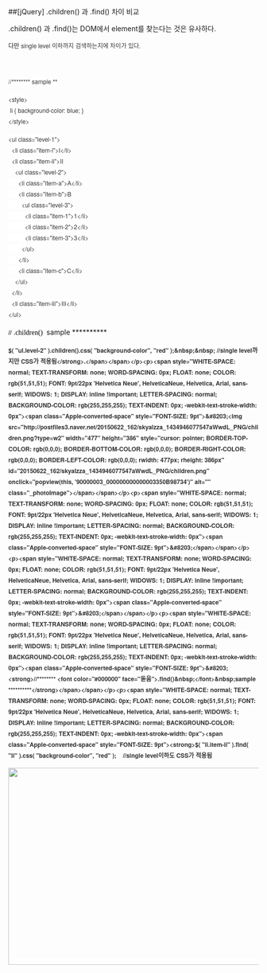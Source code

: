 ##[jQuery] .children() 과 .find() 차이 비교
						<div id="postViewArea">						<div id="postViewArea">						<div id="post-view220397668148" class="post-view pcol2 _param(1) _postViewArea220397668148">						<div id="post-view220397668148" class="post-view pcol2 _param(1) _postViewArea220397668148">							 <p>.children() 과 .find()는&nbsp;DOM에서 element를 찾는다는 것은 유사하다.</p><p><span style="FONT-SIZE: 9pt">다만</span><span style="FONT-SIZE: 9pt">&nbsp;</span><span style="WHITE-SPACE: normal; TEXT-TRANSFORM: none; WORD-SPACING: 0px; FLOAT: none; COLOR: rgb(51,51,51); FONT: 9pt/22px 'Helvetica Neue', HelveticaNeue, Helvetica, Arial, sans-serif; WIDOWS: 1; DISPLAY: inline !important; LETTER-SPACING: normal; BACKGROUND-COLOR: rgb(255,255,255); TEXT-INDENT: 0px; -webkit-text-stroke-width: 0px">single level<span class="Apple-converted-space" style="FONT-SIZE: 9pt">&nbsp;이하까지 검색하는지에 차이가 있다.</span></span></p><p><span style="WHITE-SPACE: normal; TEXT-TRANSFORM: none; WORD-SPACING: 0px; FLOAT: none; COLOR: rgb(51,51,51); FONT: 9pt/22px 'Helvetica Neue', HelveticaNeue, Helvetica, Arial, sans-serif; WIDOWS: 1; DISPLAY: inline !important; LETTER-SPACING: normal; BACKGROUND-COLOR: rgb(255,255,255); TEXT-INDENT: 0px; -webkit-text-stroke-width: 0px"><span class="Apple-converted-space" style="FONT-SIZE: 9pt">&#8203;</span></span></p><p><span style="WHITE-SPACE: normal; TEXT-TRANSFORM: none; WORD-SPACING: 0px; FLOAT: none; COLOR: rgb(51,51,51); FONT: 9pt/22px 'Helvetica Neue', HelveticaNeue, Helvetica, Arial, sans-serif; WIDOWS: 1; DISPLAY: inline !important; LETTER-SPACING: normal; BACKGROUND-COLOR: rgb(255,255,255); TEXT-INDENT: 0px; -webkit-text-stroke-width: 0px"><span class="Apple-converted-space" style="FONT-SIZE: 9pt">//******** sample **********</span></span></p><p><span style="WHITE-SPACE: normal; TEXT-TRANSFORM: none; WORD-SPACING: 0px; FLOAT: none; COLOR: rgb(51,51,51); FONT: 9pt/22px 'Helvetica Neue', HelveticaNeue, Helvetica, Arial, sans-serif; WIDOWS: 1; DISPLAY: inline !important; LETTER-SPACING: normal; BACKGROUND-COLOR: rgb(255,255,255); TEXT-INDENT: 0px; -webkit-text-stroke-width: 0px"><span class="Apple-converted-space" style="FONT-SIZE: 9pt">&lt;style&gt;<br />&nbsp;li { background-color: blue; }<br />&lt;/style&gt;&#8203;</span></span></p><p><span style="WHITE-SPACE: normal; TEXT-TRANSFORM: none; WORD-SPACING: 0px; FLOAT: none; COLOR: rgb(51,51,51); FONT: 9pt/22px 'Helvetica Neue', HelveticaNeue, Helvetica, Arial, sans-serif; WIDOWS: 1; DISPLAY: inline !important; LETTER-SPACING: normal; BACKGROUND-COLOR: rgb(255,255,255); TEXT-INDENT: 0px; -webkit-text-stroke-width: 0px"><span class="Apple-converted-space" style="FONT-SIZE: 9pt">&lt;ul class="level-1"&gt;<br />&nbsp; &lt;li class="item-i"&gt;I&lt;/li&gt;<br />&nbsp; &lt;li class="item-ii"&gt;II<br />&nbsp;&nbsp;&nbsp; &lt;ul class="level-2"&gt;<br />&nbsp;&nbsp;&nbsp;&nbsp;&nbsp; &lt;li class="item-a"&gt;A&lt;/li&gt;<br />&nbsp;&nbsp;&nbsp;&nbsp;&nbsp; &lt;li class="item-b"&gt;B<br />&nbsp;&nbsp;&nbsp;&nbsp;&nbsp;&nbsp;&nbsp; &lt;ul class="level-3"&gt;<br />&nbsp;&nbsp;&nbsp;&nbsp;&nbsp;&nbsp;&nbsp;&nbsp;&nbsp; &lt;li class="item-1"&gt;1&lt;/li&gt;<br />&nbsp;&nbsp;&nbsp;&nbsp;&nbsp;&nbsp;&nbsp;&nbsp;&nbsp; &lt;li class="item-2"&gt;2&lt;/li&gt;<br />&nbsp;&nbsp;&nbsp;&nbsp;&nbsp;&nbsp;&nbsp;&nbsp;&nbsp; &lt;li class="item-3"&gt;3&lt;/li&gt;<br />&nbsp;&nbsp;&nbsp;&nbsp;&nbsp;&nbsp;&nbsp; &lt;/ul&gt;<br />&nbsp;&nbsp;&nbsp;&nbsp;&nbsp; &lt;/li&gt;<br />&nbsp;&nbsp;&nbsp;&nbsp;&nbsp; &lt;li class="item-c"&gt;C&lt;/li&gt;<br />&nbsp;&nbsp;&nbsp; &lt;/ul&gt;<br />&nbsp; &lt;/li&gt;<br />&nbsp; &lt;li class="item-iii"&gt;III&lt;/li&gt;<br />&lt;/ul&gt;&#8203;</span></span></p><p><span style="WHITE-SPACE: normal; TEXT-TRANSFORM: none; WORD-SPACING: 0px; FLOAT: none; COLOR: rgb(51,51,51); FONT: 9pt/22px 'Helvetica Neue', HelveticaNeue, Helvetica, Arial, sans-serif; WIDOWS: 1; DISPLAY: inline !important; LETTER-SPACING: normal; BACKGROUND-COLOR: rgb(255,255,255); TEXT-INDENT: 0px; -webkit-text-stroke-width: 0px"><span class="Apple-converted-space" style="FONT-SIZE: 9pt">&#8203;<strong>//******** <font color="#000000" face="돋움">.children()&nbsp;</font>&nbsp;sample **********</strong></span></span></p><p><span style="WHITE-SPACE: normal; TEXT-TRANSFORM: none; WORD-SPACING: 0px; FLOAT: none; COLOR: rgb(51,51,51); FONT: 9pt/22px 'Helvetica Neue', HelveticaNeue, Helvetica, Arial, sans-serif; WIDOWS: 1; DISPLAY: inline !important; LETTER-SPACING: normal; BACKGROUND-COLOR: rgb(255,255,255); TEXT-INDENT: 0px; -webkit-text-stroke-width: 0px"><span class="Apple-converted-space" style="FONT-SIZE: 9pt"><strong>$( "ul.level-2" ).children().css( "background-color", "red" );&nbsp;&nbsp; //single level까지만 CSS가 적용됨</strong>.</span></span></p><p><span style="WHITE-SPACE: normal; TEXT-TRANSFORM: none; WORD-SPACING: 0px; FLOAT: none; COLOR: rgb(51,51,51); FONT: 9pt/22px 'Helvetica Neue', HelveticaNeue, Helvetica, Arial, sans-serif; WIDOWS: 1; DISPLAY: inline !important; LETTER-SPACING: normal; BACKGROUND-COLOR: rgb(255,255,255); TEXT-INDENT: 0px; -webkit-text-stroke-width: 0px"><span class="Apple-converted-space" style="FONT-SIZE: 9pt">&#8203;<img src="http://postfiles3.naver.net/20150622_162/skyalzza_1434946077547aWwdL_PNG/children.png?type=w2" width="477" height="386" style="cursor: pointer; BORDER-TOP-COLOR: rgb(0,0,0); BORDER-BOTTOM-COLOR: rgb(0,0,0); BORDER-RIGHT-COLOR: rgb(0,0,0); BORDER-LEFT-COLOR: rgb(0,0,0); rwidth: 477px; rheight: 386px" id="20150622_162/skyalzza_1434946077547aWwdL_PNG/children.png" onclick="popview(this, '90000003_000000000000003350B98734')" alt="" class="_photoImage"></span></span></p><p><span style="WHITE-SPACE: normal; TEXT-TRANSFORM: none; WORD-SPACING: 0px; FLOAT: none; COLOR: rgb(51,51,51); FONT: 9pt/22px 'Helvetica Neue', HelveticaNeue, Helvetica, Arial, sans-serif; WIDOWS: 1; DISPLAY: inline !important; LETTER-SPACING: normal; BACKGROUND-COLOR: rgb(255,255,255); TEXT-INDENT: 0px; -webkit-text-stroke-width: 0px"><span class="Apple-converted-space" style="FONT-SIZE: 9pt">&#8203;</span></span></p><p><span style="WHITE-SPACE: normal; TEXT-TRANSFORM: none; WORD-SPACING: 0px; FLOAT: none; COLOR: rgb(51,51,51); FONT: 9pt/22px 'Helvetica Neue', HelveticaNeue, Helvetica, Arial, sans-serif; WIDOWS: 1; DISPLAY: inline !important; LETTER-SPACING: normal; BACKGROUND-COLOR: rgb(255,255,255); TEXT-INDENT: 0px; -webkit-text-stroke-width: 0px"><span class="Apple-converted-space" style="FONT-SIZE: 9pt">&#8203;</span></span></p><p><span style="WHITE-SPACE: normal; TEXT-TRANSFORM: none; WORD-SPACING: 0px; FLOAT: none; COLOR: rgb(51,51,51); FONT: 9pt/22px 'Helvetica Neue', HelveticaNeue, Helvetica, Arial, sans-serif; WIDOWS: 1; DISPLAY: inline !important; LETTER-SPACING: normal; BACKGROUND-COLOR: rgb(255,255,255); TEXT-INDENT: 0px; -webkit-text-stroke-width: 0px"><span class="Apple-converted-space" style="FONT-SIZE: 9pt">&#8203;<strong>//******** <font color="#000000" face="돋움">.find()&nbsp;</font>&nbsp;sample **********</strong></span></span></p><p><span style="WHITE-SPACE: normal; TEXT-TRANSFORM: none; WORD-SPACING: 0px; FLOAT: none; COLOR: rgb(51,51,51); FONT: 9pt/22px 'Helvetica Neue', HelveticaNeue, Helvetica, Arial, sans-serif; WIDOWS: 1; DISPLAY: inline !important; LETTER-SPACING: normal; BACKGROUND-COLOR: rgb(255,255,255); TEXT-INDENT: 0px; -webkit-text-stroke-width: 0px"><span class="Apple-converted-space" style="FONT-SIZE: 9pt"><strong>$( "li.item-ii" ).find( "li" ).css( "background-color", "red" );&nbsp;&nbsp;&nbsp; //single level이하도 CSS가 적용됨</strong></span></span></p><p><span style="WHITE-SPACE: normal; TEXT-TRANSFORM: none; WORD-SPACING: 0px; FLOAT: none; COLOR: rgb(51,51,51); FONT: 9pt/22px 'Helvetica Neue', HelveticaNeue, Helvetica, Arial, sans-serif; WIDOWS: 1; DISPLAY: inline !important; LETTER-SPACING: normal; BACKGROUND-COLOR: rgb(255,255,255); TEXT-INDENT: 0px; -webkit-text-stroke-width: 0px"><span class="Apple-converted-space" style="FONT-SIZE: 9pt">&#8203;<img src="http://postfiles10.naver.net/20150622_73/skyalzza_1434946114009h7j51_PNG/find.png?type=w2" width="610" height="396" style="cursor: pointer; BORDER-TOP-COLOR: rgb(0,0,0); BORDER-BOTTOM-COLOR: rgb(0,0,0); BORDER-RIGHT-COLOR: rgb(0,0,0); BORDER-LEFT-COLOR: rgb(0,0,0); rwidth: 610px; rheight: 396px" id="20150622_73/skyalzza_1434946114009h7j51_PNG/find.png" onclick="popview(this, '90000003_000000000000003350B98734')" alt="" class="_photoImage"></span></span></p><p><span style="WHITE-SPACE: normal; TEXT-TRANSFORM: none; WORD-SPACING: 0px; FLOAT: none; COLOR: rgb(51,51,51); FONT: 9pt/22px 'Helvetica Neue', HelveticaNeue, Helvetica, Arial, sans-serif; WIDOWS: 1; DISPLAY: inline !important; LETTER-SPACING: normal; BACKGROUND-COLOR: rgb(255,255,255); TEXT-INDENT: 0px; -webkit-text-stroke-width: 0px"><span class="Apple-converted-space" style="FONT-SIZE: 9pt">&#8203;</span></span></p><p><span style="WHITE-SPACE: normal; TEXT-TRANSFORM: none; WORD-SPACING: 0px; FLOAT: none; COLOR: rgb(51,51,51); FONT: 9pt/22px 'Helvetica Neue', HelveticaNeue, Helvetica, Arial, sans-serif; WIDOWS: 1; DISPLAY: inline !important; LETTER-SPACING: normal; BACKGROUND-COLOR: rgb(255,255,255); TEXT-INDENT: 0px; -webkit-text-stroke-width: 0px"><span class="Apple-converted-space" style="FONT-SIZE: 9pt">&#8203;</span></span></p>						</div>						</div>